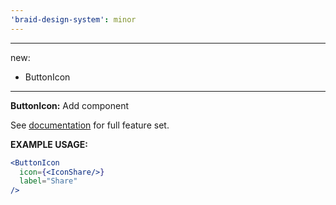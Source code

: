 ```yaml
---
'braid-design-system': minor
---
```


---
new:
  - ButtonIcon
---

**ButtonIcon:** Add component

See [documentation](https://seek-oss.github.io/braid-design-system/components/ButtonIcon) for full feature set.

**EXAMPLE USAGE:**
```jsx
<ButtonIcon
  icon={<IconShare/>}
  label="Share"
/>
```
